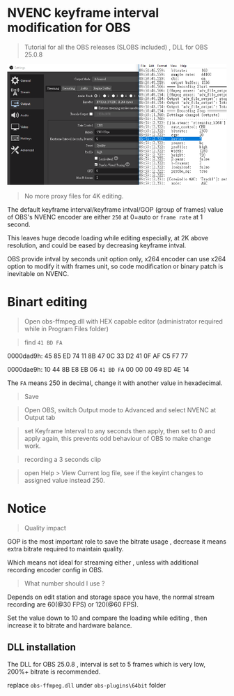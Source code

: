 NVENC keyframe interval modification for OBS
============================================
> Tutorial for all the OBS releases (SLOBS included) , DLL for OBS 25.0.8

![image](https://github.com/youcantgetme/OBS_plugins_mod/blob/master/NVENC-keyintval/desc.png)

> No more proxy files for 4K editing.

The default keyframe interval/keyframe intval/GOP (group of frames) value of OBS's NVENC encoder are either `250` at 0=auto or `frame rate` at 1 second.

This leaves huge decode loading while editing especially, at 2K above resolution, and could be eased by decreasing keyframe intval.

OBS provide intval by seconds unit option only, x264 encoder can use x264 option to modify it with frames unit, so code modification or binary patch is inevitable on NVENC.
 
 
# Binart editing
> Open obs-ffmpeg.dll with HEX capable editor (administrator required while in Program Files folder)

> find `41 BD FA`

0000dad9h: 45 85 ED 74 11 8B 47 0C 33 D2 41 0F AF C5 F7 77 

0000dae9h: 10 44 8B E8 EB 06 `41 BD FA` 00 00 00 49 8D 4E 14 

The `FA` means 250 in decimal, change it with another value in hexadecimal.

> Save

> Open OBS, switch Output mode to Advanced and select NVENC at Output tab 

> set Keyframe Interval to any seconds then apply, then set to 0 and apply again, this prevents odd behaviour of OBS to make change work.

> recording a 3 seconds clip 

> open Help > View Current log file, see if the keyint changes to assigned value instead 250.


# Notice

> Quality impact

GOP is the most important role to save the bitrate usage , decrease it means extra bitrate required to maintain quality.

Which means not ideal for streaming either , unless with additional recording encoder config in OBS.

> What number should I use ?

Depends on edit station and storage space you have, the normal stream recording are 60(@30 FPS) or 120(@60 FPS).

Set the value down to 10 and compare the loading while editing , then increase it to bitrate and hardware balance.

## DLL installation 
The DLL for OBS 25.0.8 , interval is set to 5 frames which is very low, 200%+ bitrate is recommended.

replace `obs-ffmpeg.dll` under `obs-plugins\64bit` folder
